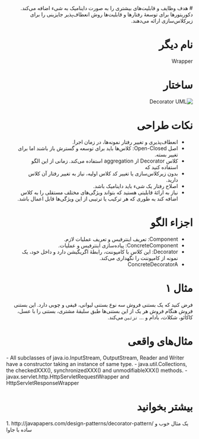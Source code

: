 <div dir="rtl">
# هدف
وظایف و قابلیت‌های بیشتری را به صورت داینامیک به شیء اضافه می‌کند. دکوریتورها برای توسعهٔ رفتارها و قابلیت‌ها روش انعطاف‌پذیر جایزینی را برای زیرکلاس‌سازی ارائه می‌دهند.

# نام دیگر
Wrapper

# ساختار
![Decorator UML](http://javaobsession.files.wordpress.com/2010/07/decorator-pattern.png)

# نکات طراحی
- انعطاف‌پذیری و تغییر رفتار نمونه‌ها، در زمان اجرا.
- اصل Open-Closed: کلاس‌ها باید برای توسعه و گسترش باز باشند اما برای تغییر بسته.
- کلاس Decorator از aggregation استفاده می‌کند.
زمانی از این الگو استفاده کنید که
- بدون زیرکلاس‌سازی یا تغییر کد کلاس اولیه، نیاز به تغییر رفتار آن کلاس دارید.
- اصلاح رفتار یک شیء باید داینامیک باشد.
- نیاز به ارائهٔ قابلیتی هستید که بتواند ویژگی‌های مختلف مستقلی را به کلاس اضافه کند به طوری که هر ترکیب یا ترتیبی از این ویژگی‌ها قابل اعمال باشد.


# اجزاء الگو
- Component: تعریف اینترفیس و تعریف عملیات لازم.
- ConcreteComponent: پیاده‌سازی اینترفیس و عملیات.
- Decorator: این کلاس با کامپوننت، رابطهٔ اگریگیشن دارد و داخل خود، یک نمونه از کامپوننت را نگهداری می‌کند.
- ConcreteDecoratorA

# مثال ۱
فرض کنید که یک بستنی فروش سه نوع بستنی لیوانی، قیفی و چوبی دارد. این بستنی فروش هنگام فروش هر یک از این بستنی‌ها طبق سلیقهٔ مشتری، بستنی را با عسل، کاکائو، شکلات، بادام و ... `تزئین` می‌کند. 

# مثال‌های واقعی
<div dir="ltr">
- All subclasses of java.io.InputStream, OutputStream, Reader and Writer have a constructor taking an instance of same type.
- java.util.Collections, the checkedXXX(), synchronizedXXX() and unmodifiableXXX() methods.
- javax.servlet.http.HttpServletRequestWrapper and HttpServletResponseWrapper
<div dir="rtl">

# بیشتر بخوانید
<div dir="ltr">
1. http://javapapers.com/design-patterns/decorator-pattern/ یک مثال خوب و ساده با جاوا

